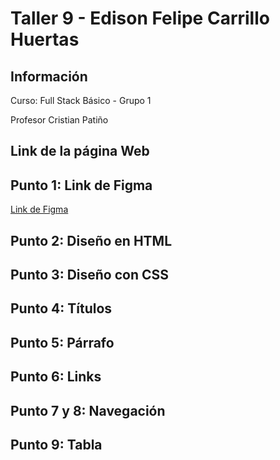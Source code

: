 <h1>Taller 9 - Edison Felipe Carrillo Huertas</h1>

<h2>Información</h2>
<p>Curso: Full Stack Básico - Grupo 1</p>
<p>Profesor Cristian Patiño</p>

<h2>Link de la página Web</h2>


<h2>Punto 1: Link de Figma</h2>
<a href="https://www.figma.com/file/wPMgZf0SMW8wT82uz0Ghfx/Edison-Felipe-Carrillo-Huertas?type=design&node-id=0%3A1&mode=design&t=ZvQxARF5UTtIUiKy-1">Link de Figma</a>

<h2>Punto 2: Diseño en HTML</h2>

<h2>Punto 3: Diseño con CSS</h2>

<h2>Punto 4: Títulos</h2>

<h2>Punto 5: Párrafo</h2>

<h2>Punto 6: Links</h2>

<h2>Punto 7 y 8: Navegación</h2>

<h2>Punto 9: Tabla</h2>